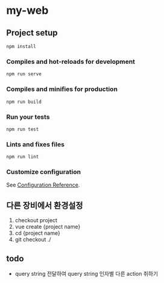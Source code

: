 # my-web

## Project setup
```
npm install
```

### Compiles and hot-reloads for development
```
npm run serve
```

### Compiles and minifies for production
```
npm run build
```

### Run your tests
```
npm run test
```

### Lints and fixes files
```
npm run lint
```

### Customize configuration
See [Configuration Reference](https://cli.vuejs.org/config/).


## 다른 장비에서 환경설정
1. checkout project
2. vue create {project name}
3. cd {project name}
4. git checkout ./

## todo
* query string 전달하여 query string 인자별 다른 action 취하기
